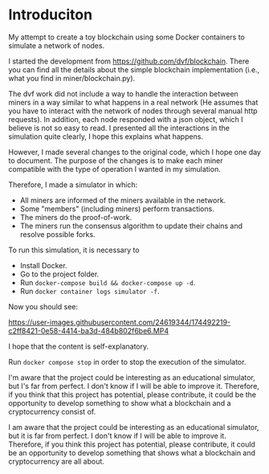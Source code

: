 # Introduciton

My attempt to create a toy blockchain using some Docker containers to simulate a network of nodes.

I started the development from https://github.com/dvf/blockchain. There you can find all the details about the simple blockchain implementation (i.e., what you find in miner/blockchain.py).

The dvf work did not include a way to handle the interaction between miners in a way similar to what happens in a real network (He assumes that you have to interact with the network of nodes through several manual http requests). In addition, each node responded with a json object, which I believe is not so easy to read. I presented all the interactions in the simulation quite clearly, I hope this explains what happens.

However, I made several changes to the original code, which I hope one day to document. The purpose of the changes is to make each miner compatible with the type of operation I wanted in my simulation.

Therefore, I made a simulator in which:

- All miners are informed of the miners available in the network.
- Some "members" (including miners) perform transactions.
- The miners do the proof-of-work.
- The miners run the consensus algorithm to update their chains and resolve possible forks.

To run this simulation, it is necessary to

- Install Docker.
- Go to the project folder.
- Run `docker-compose build && docker-compose up -d`.
- Run `docker container logs simulator -f`.

Now you should see:

https://user-images.githubusercontent.com/24619344/174492219-c2ff8421-0e58-4414-ba3d-484b802f6be6.MP4

I hope that the content is self-explanatory.

Run `docker compose stop` in order to stop the execution of the simulator.


I'm aware that the project could be interesting as an educational simulator, but I's far from perfect. I don't know if I will be able to improve it. Therefore, if you think that this project has potential, please contribute, it could be the opportunity to develop something to show what a blockchain and a cryptocurrency consist of.

I am aware that the project could be interesting as an educational simulator, but it is far from perfect. I don't know if I will be able to improve it. Therefore, if you think this project has potential, please contribute, it could be an opportunity to develop something that shows what a blockchain and cryptocurrency are all about.



